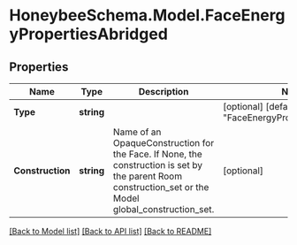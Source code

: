
# HoneybeeSchema.Model.FaceEnergyPropertiesAbridged

## Properties

Name | Type | Description | Notes
------------ | ------------- | ------------- | -------------
**Type** | **string** |  | [optional] [default to "FaceEnergyPropertiesAbridged"]
**Construction** | **string** | Name of an OpaqueConstruction for the Face. If None, the construction is set by the parent Room construction_set or the Model global_construction_set. | [optional] 

[[Back to Model list]](../README.md#documentation-for-models)
[[Back to API list]](../README.md#documentation-for-api-endpoints)
[[Back to README]](../README.md)

